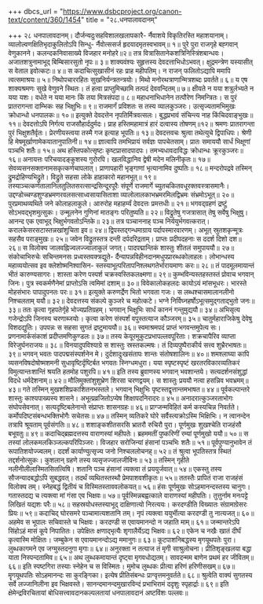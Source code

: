 +++
dbcs_url = "https://www.dsbcproject.org/canon-text/content/360/1454"
title = "२८.धनपालावदानम्"

+++
२८ धनपालावदानम्।
दौर्जन्यदुःसहविशालखलापकारै- 
र्नैवाशये विकृतिरस्ति महाशयानाम्। 
व्यालोल्वणक्षितिभृदाकुलितोऽपि सिन्धु- 
र्नैवोत्ससर्ज हृदयादमृतस्वभावम्॥ १॥
पुरे पुरा राजगृहे बह्गवान् वेणुकानने। 
कलन्दकनिवासाख्ये विजहार मनोहरे॥२॥
तत्र वित्रासितानेकशत्रिनिस्त्रिंशबान्धवः। 
अजातशत्रुनामाभूद् बिम्बिसारसुतो नृपः॥ ३॥
शाक्यवंश्यः सुहृत्तस्य देवदत्ताभिधोऽभवत्। 
क्षुद्रमन्त्रेण यस्यासीत् स वेताल इवोत्कटः॥ ४॥
स कदाचित्सुखासीनं रहः प्राह महीपतिम्। 
न राजन् फलितोऽद्यापि ममापि त्वत्समाश्रयः॥ ५॥
निथोपचाररहितः सुखनिर्यन्त्रतन्त्रयोः। 
मिथो मनोरथत्राणान्मित्रशब्दः प्रवर्तते॥ ६॥
य एष शाक्यश्रमणः सुखे वेणुवने स्थितः। 
तं हत्वा प्राप्तुमिच्छामि तत्पदं देववन्दितम्॥ ७॥
क्षीयते न यया शत्रुर्लभ्यते न यया यशः। 
वर्धते न यया मानः किं तया मित्रसंपदा॥ ८॥
महाधनाभिधानेन तत्पौरेण निमन्त्रितः। 
स पुरं प्रातरागन्ता दाम्भिकः सह भिक्षुभिः॥ ९॥
राजमार्गं प्रविशतः स तस्य व्यालकुञ्जरः। 
उत्सृज्यतामभिमुखः क्रोधान्धो धनपालकः॥ १०॥
इत्युक्ते देवदत्तेन नृपतिर्मित्रवत्सलः। 
बुद्धप्रभावं संचिन्त्य नाह किंचिदवाङ्भुखः॥ ११॥
देवदत्तोऽपि निर्गत्य राजसौहार्ददुर्मदः। 
प्राह हस्तिमहामात्रं हारं दत्वास्य तोषणम्॥१२॥
श्रमणः प्रातरागन्ता पुरं भिक्षुशतैर्वृतः। 
प्रेरणीयस्त्वया तस्मै गज इत्याह भूपतिः॥ १३॥
देवदत्तवचः श्रुत्वा तथेत्युचे द्विपाधिपः। 
श्रेणी हि मेषमूर्खाणामेकयातानुपातिनी॥ १४॥
ज्ञात्वापि तमभिप्रायं सर्वज्ञः पापचेतसाम्। 
प्रातः समाययौ सार्धं भिक्षूणां पञ्चभि शतैः॥ १५॥
अथ हस्तिपकोत्सृष्टः कृष्टप्रासादपादपः। 
तमभ्यधावदाविद्धः क्रोधान्धः क्रूरकुञ्जरः॥ १६॥
अनायत्तः परिचयादङ्कुशस्य गुरोरपि। 
खलविद्धानिव द्वेषी मदेन मलिनीकृतः॥ १७॥
सेवव्यसनसक्तानामसकृत्कर्णचापलात्। 
प्राणापहारी भृङ्गाणां भृत्यानामिव दुष्पतिः॥ १८॥
मन्दरोपद्रवे तस्मिन् द्रुमद्रोहिण्यभिद्रुते। 
विद्रुते सहसा लोके हाहाकारो महानभूत्॥ १९॥
तस्याञ्चत्कर्णतालानिलतुलितसरत्सान्द्रसिन्दूरपूरैः 
संपूर्णे राजमार्गे च्युतचकितवधूरक्तवस्त्रासमानैः। 
उद्दण्डोच्चण्डशुण्डभ्रमणरवलसत्साध्वसायासिताशा 
व्यालोलालकाभभ्रमरमिलद्विभ्रमः संभ्रमोऽभूत्॥ २०॥
पुरप्रमाथव्यथिते जने कोलाहलाकुले। 
आरुरोह महाहर्म्यं देवदत्तः प्रमत्तधीः॥ २१॥
भगवद्ग्रहणं द्रष्टुं सोऽभवद्भृशमुत्सुकः। 
उन्मूलनेन गुणिनां मातङ्गः परितुष्यति॥ २२॥
विद्रुतेषु गजत्रासात् तेषु सर्वेषु भिक्षुषु। 
आनन्द एक  एवाभूद् भिक्षुर्भगवतोऽन्तिके॥ २३॥
तत्र पञ्चाननाह् पञ्च निर्ययुर्भगवत्करात्। 
करालकेसरसटास्तन्नखांशुचिता इव॥ २४॥
द्विपस्तद्गन्धमाग्राय पर्दापस्मारवारणम्। 
अभूत् स्रुतशकृन्मूत्रः सहसैव पराङ्मुखः॥ २५॥
जवेन विद्रुतस्तत्र दन्ती दर्पदरिद्रताम्। 
प्राप्तः प्रदीपदहनाः स ददर्श दिशो दश॥ २६॥
स विलोक्य जालवह्निज्वलज्ज्वालाकुलं जगत्। 
पादपद्मान्तिकं शास्तुः शीतलं समुपाययौ॥ २७॥
संकोचाभिरुचेः सचिन्तमनसः प्रध्वस्तवक्त्रद्युते- 
र्दैन्यापन्नविहीनदानमधुपप्रारब्धकोलाहलः। 
लोभान्धस्य महाव्ययोत्सव इव क्लेशोष्मनिश्वासिन- 
स्तस्याभूत्परितापनिश्लथगतेर्भारायमाणः करः॥ २८॥
तं पादमूलमायान्तं भीतं कारुण्यसागरः। 
शास्ता करेण पस्पर्श चक्रस्वस्तिकलक्ष्मणा॥ २९॥
कुम्भविन्यस्तहस्तस्तं प्रोवाच भगवान् जिनः। 
पुत्र स्वकर्मणैनेमां प्राप्तोऽसि त्वमिमां दशाम्॥ ३०॥
विवेकालोकहलदः कायोऽयं मांसभूधरः। 
भारस्ते मोहसंभारः पापादुपनतः परः॥ ३१॥
इत्युक्ते करुणर्द्रेण भितो भगवता गजः। 
स लब्धश्चासमालानलीनो निश्चलताम् ययौ॥ ३२॥
देवदत्तस्य संकल्पे कुञ्जरे च महोत्कटे। 
भग्ने निर्विघ्नहर्षोऽभूत्समुद्गताद्भुतो जनः॥ ३३॥
ततः कृत्वा गृहपतेर्गृहे भोज्यप्रतिग्रहम्। 
भगवान् भिक्षुभिः सार्धं काननं गन्तुमुद्ययौ॥ ३४॥
अभिसृत्य गजेन्द्रोऽपि जिनस्य चरणाब्जयोः। 
कृत्वा करेण संस्पर्शं वपुस्तत्याज कौञ्जरम्॥ ३५॥
चातुर्महाराजिकेषु देवेषु विशदद्युतिः। 
उपपन्नः स सहसा सुगतं द्रष्टुमाययौ॥ ३६॥
स्वमाश्रमपदं प्राप्तं भगवन्तमुपेत्य सः। 
प्रणनामार्कसंकाशं प्रदीप्तमणिकुण्डलः॥ ३७॥
तस्य केयूरमुकुटप्रभापल्लवपूरिताः।
शक्रचापैरिव व्याप्ता विरेजुर्घनराजयः॥ ३८॥
विनयादुपविश्याग्रे स शास्तुः स्रस्तकल्मषः। 
तं दिव्यपुष्पैराकीर्य सत्त्व शुभ्रैरभाषतः॥ ३९॥
भगवन् भवतः पादपद्मसंस्पर्शनेन मे। 
दुर्दशादुःखसंतापः शान्तः संतोषशालिनः॥ ४०॥
शमश्लाघ्या कापि व्यसनविषदोषोष्मशमनी 
सुधावृष्टिर्दृष्टिर्बत भगवतः स्निग्धमधुरा।
यया स्पृष्टस्पृष्टं खरतरविकारव्यतिकरं 
विमुत्यान्तःशान्तिं श्रयति हतमोह पशुरपि॥ ४१॥
इति तस्य ब्रुवाणस्य भगवान् भवशान्तये। 
सत्यदर्शनसंशुद्धां विदधे धर्मदेशनाम्॥ ४२॥
मौलिमुक्तांशुशुभ्रेण शिरसा चरणद्वयम्। 
स शास्तुः प्रययौ नत्वा हसन्निव भवभ्रमम्॥ ४३॥
गते तस्मिन् मुखशशिप्रकाशितनभस्तले। 
भगवान् भिक्षुभिः पृष्टस्तद्वृत्तान्तमभाषत॥ ४४॥
पूर्वकल्पान्तरे शास्तुः काश्यपाख्यस्य शासने। 
अभूत्प्रव्रजितोऽप्येष शिक्षापदनिरादरः॥ ४५॥
अनादरात्कुञ्जरताभोगः संघोपसेवनात्।
सत्यदृष्टिबलेनान्ते संप्राप्तः शासनग्रहः॥ ४६॥
प्राग्जन्मविहितं कर्म कस्यचिन्न निवर्तते।
कर्मोपदिष्टसंबन्धभक्तिभोगैः सचेतसः॥ ४७॥
तस्मिन् व्यतिकरे घोरे सर्वैस्त्यक्रोऽस्मि भिक्षिभिः। 
न त्वानन्देन तत्रापि श्रूयताम् पूर्वसंगतिः॥ ४८॥
शशाङ्कशीतसरसि भ्रातरौ रुचिरौ पुरा। 
पूर्णमुखः शुखश्चेति राजहंसौ बभूवतुः॥ ४९॥
कदाचिद्ब्रह्मदत्तस्य वाराणस्यां महीपतेः। 
ब्रहममतीं पुष्करिणीं रम्यां पूर्णमुखो ययौ॥ ५०॥
स तस्यां लोलकमलकिञ्जल्कपरिपिञ्जरः। 
विजहार सरोजिन्यां हंसानां पञ्चभिः शतैः॥ ५१॥
पूर्वपुण्यानुभावेन तं रूपातिशयोज्ज्वलम्। 
ददर्शं कार्याण्युत्सृज्य जनो निश्चललोचनह्॥ ५२॥
तं श्रुत्वा भूपतिस्तत्र स्थितं तद्दर्शनोत्सुकः। 
कुशलान् ग्रहणे तस्य व्यसृजज्जालजीविनः॥ ५३॥
तस्मिन् गृहीते नलीनीलीलास्मितसितत्विषि। 
शतानि पञ्च हंसानां त्यक्त्वा तं प्रययुर्जवात्॥ ५४॥
एकस्तु तस्य सौजन्यादबद्धोऽपि सुबद्धवत्। 
तदर्थं व्यथितस्तस्थौ प्रेमपाशवशीकृतः॥ ५५॥
ततस्तैः प्रापितं राजा राजहंसं विलोक्य तम्। 
स्नेहबद्धं द्वितीयं च विस्मितस्ताववलोकयत्॥ ५६॥
हंसः पूर्णमुखः सोऽहमानन्दस्तस्य चानुगः। 
गतास्तदद्य च त्यक्त्वा मां गंसा एव भिक्षवः॥ ५७॥
पूर्वस्मिन्नबह्वत्काले वाराणस्यां महीपतिः। 
तुत्तुर्नाम मनःपट्टे लिखितं यद्यशः परैः॥ ५८॥
सहस्रयोधस्तस्याभूद् दाक्षिणात्यो निरत्ययः। 
करदण्डीति विख्यातः संग्रामाग्रेसरः प्रियः॥ ५९॥
कदाचिद् घोरसमरे पञ्चामात्यशतानि तम्। 
नृपं त्यक्त्वा ययुर्भीत्या करदण्डी तु नात्यजत्॥ ६०॥
अहमेव स भूपालः सचिवास्ते च भिक्षवः। 
करदण्डी स एवायमानन्दो न जहाति माम्॥ ६१॥
जन्मान्तरेऽपि सिंहोऽहं मासं कूपे निपातितः। 
उपेक्षितः क्षणाद्भृत्यैः शृगालैर्येऽद्य भिक्षवः॥ ६२॥
एकेन च नखैः खातं दीर्घं कृत्वास्मि मोक्षितः। 
जम्बुकेन स एवायमानन्दोऽद्य ममानुगः॥ ६३॥
कूटपाशनिबद्धस्य मृगयूथपतेः पुरा। 
लुब्धकागमने एव जग्मुस्तदनुगा मृगाः॥ ६४॥
अनुरक्ता न तत्याज तं मृगी साश्रुलोचना। 
प्रीतिशृङ्खलया बद्धा याता निस्पन्दतामिव॥ ६५॥
अथ लुब्धकमायान्तं दृष्ट्वा मृगवधोद्यतम्। 
सावदन्मम बाणेन प्रथमं हर जीवितम्॥ ६६॥
इति स्पष्टगिरा तस्याः स्नेहेन च स विस्मितः। 
मुमोच लुब्धकः प्रीत्या हरिणं हरिणीसखम्॥ ६७॥
मॄगयूथपतिः सोऽहमानन्दः सा कुरङ्गिका। 
इत्येष प्रीतिसंबन्धः प्राग्वृत्तमनुवर्तते॥ ६८॥
श्रुत्वेति वाक्यं सुगतस्य सर्वे 
लज्जानिलीना इव भिक्षवस्ते। 
सानन्दमानन्दमुखारविन्दं 
प्रभाभिरामं ददृशुः स्पृहार्द्राः॥ ६९॥
इति क्षेमेन्द्रविरचितायां बोधिसत्त्वावदानकल्पलतायां 
धनपालावदानं अष्टविंशः पल्लवः॥
